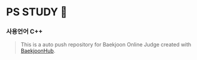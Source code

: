 # PS STUDY 👋

### 사용언어 C++

> This is a auto push repository for Baekjoon Online Judge created with [BaekjoonHub](https://github.com/BaekjoonHub/BaekjoonHub).
